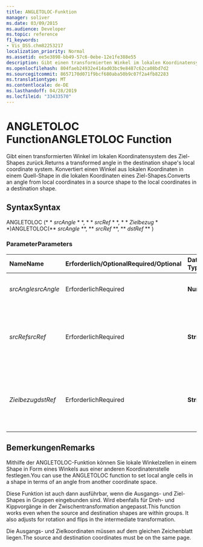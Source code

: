 ```yaml
---
title: ANGLETOLOC-Funktion
manager: soliver
ms.date: 03/09/2015
ms.audience: Developer
ms.topic: reference
f1_keywords:
- Vis_DSS.chm82253217
localization_priority: Normal
ms.assetid: ee5e3898-bb49-57c6-0ebe-12e1fe388e55
description: Gibt einen transformierten Winkel im lokalen Koordinatensystem des Ziel-Shapes zurück. Konvertiert einen Winkel aus lokalen Koordinaten in einem Quell-Shape in die lokalen Koordinaten eines Ziel-Shapes.
ms.openlocfilehash: 804faeb24932e414ad03bc9e8487c62ca08bd7d2
ms.sourcegitcommit: 8657170d071f9bcf680aba50b9c07f2a4fb82283
ms.translationtype: MT
ms.contentlocale: de-DE
ms.lasthandoff: 04/28/2019
ms.locfileid: "33433570"
---
```

# <a name="angletoloc-function"></a><span data-ttu-id="c7af2-104">ANGLETOLOC Function</span><span class="sxs-lookup"><span data-stu-id="c7af2-104">ANGLETOLOC Function</span></span>

<span data-ttu-id="c7af2-105">Gibt einen transformierten Winkel im lokalen Koordinatensystem des Ziel-Shapes zurück.</span><span class="sxs-lookup"><span data-stu-id="c7af2-105">Returns a transformed angle in the destination shape's local coordinate system.</span></span> <span data-ttu-id="c7af2-106">Konvertiert einen Winkel aus lokalen Koordinaten in einem Quell-Shape in die lokalen Koordinaten eines Ziel-Shapes.</span><span class="sxs-lookup"><span data-stu-id="c7af2-106">Converts an angle from local coordinates in a source shape to the local coordinates in a destination shape.</span></span> 
  
## <a name="syntax"></a><span data-ttu-id="c7af2-107">Syntax</span><span class="sxs-lookup"><span data-stu-id="c7af2-107">Syntax</span></span>

<span data-ttu-id="c7af2-108">ANGLETOLOC (\* \* *srcAngle* \* \*, \* \* *srcRef* \* \*, \* \* *Zielbezug* \* \*)</span><span class="sxs-lookup"><span data-stu-id="c7af2-108">ANGLETOLOC(\*\* *srcAngle* \*\*, \*\* *srcRef* \*\*, \*\* *dstRef* \*\* )</span></span> 
  
### <a name="parameters"></a><span data-ttu-id="c7af2-109">Parameter</span><span class="sxs-lookup"><span data-stu-id="c7af2-109">Parameters</span></span>

|<span data-ttu-id="c7af2-110">**Name**</span><span class="sxs-lookup"><span data-stu-id="c7af2-110">**Name**</span></span>|<span data-ttu-id="c7af2-111">**Erforderlich/Optional**</span><span class="sxs-lookup"><span data-stu-id="c7af2-111">**Required/Optional**</span></span>|<span data-ttu-id="c7af2-112">**Datentyp**</span><span class="sxs-lookup"><span data-stu-id="c7af2-112">**Data Type**</span></span>|<span data-ttu-id="c7af2-113">**Beschreibung**</span><span class="sxs-lookup"><span data-stu-id="c7af2-113">**Description**</span></span>|
|:-----|:-----|:-----|:-----|
| <span data-ttu-id="c7af2-114">_srcAngle_</span><span class="sxs-lookup"><span data-stu-id="c7af2-114">_srcAngle_</span></span> <br/> |<span data-ttu-id="c7af2-115">Erforderlich</span><span class="sxs-lookup"><span data-stu-id="c7af2-115">Required</span></span>  <br/> |<span data-ttu-id="c7af2-116">**Numeric**</span><span class="sxs-lookup"><span data-stu-id="c7af2-116">**Numeric**</span></span> <br/> |<span data-ttu-id="c7af2-117">Ein Winkel im Quellkoordinatensystem.</span><span class="sxs-lookup"><span data-stu-id="c7af2-117">An angle in the source coordinate system.</span></span>  <br/> |
| <span data-ttu-id="c7af2-118">_srcRef_</span><span class="sxs-lookup"><span data-stu-id="c7af2-118">_srcRef_</span></span> <br/> |<span data-ttu-id="c7af2-119">Erforderlich</span><span class="sxs-lookup"><span data-stu-id="c7af2-119">Required</span></span>  <br/> |<span data-ttu-id="c7af2-120">**String**</span><span class="sxs-lookup"><span data-stu-id="c7af2-120">**String**</span></span> <br/> | <span data-ttu-id="c7af2-121">Ein Bezug auf eine Zelle im Quellobjekt, beispielsweise ein Shape, eine Gruppe, ein Zeichenblatt usw.</span><span class="sxs-lookup"><span data-stu-id="c7af2-121">A reference to a cell in the source object, such as a shape, group, page, and so on.</span></span>  <br/> |
| <span data-ttu-id="c7af2-122">_Zielbezug_</span><span class="sxs-lookup"><span data-stu-id="c7af2-122">_dstRef_</span></span> <br/> |<span data-ttu-id="c7af2-123">Erforderlich</span><span class="sxs-lookup"><span data-stu-id="c7af2-123">Required</span></span>  <br/> |<span data-ttu-id="c7af2-124">**String**</span><span class="sxs-lookup"><span data-stu-id="c7af2-124">**String**</span></span> <br/> |<span data-ttu-id="c7af2-125">Ein Bezug auf eine Zelle im Zielobjekt, beispielsweise ein Shape, eine Gruppe, ein Zeichenblatt usw.</span><span class="sxs-lookup"><span data-stu-id="c7af2-125">A reference to a cell in the destination object, such as a shape, group, page, and so on.</span></span>  <br/> |
   
## <a name="remarks"></a><span data-ttu-id="c7af2-126">Bemerkungen</span><span class="sxs-lookup"><span data-stu-id="c7af2-126">Remarks</span></span>

<span data-ttu-id="c7af2-127">Mithilfe der ANGLETOLOC-Funktion können Sie lokale Winkelzellen in einem Shape in Form eines Winkels aus einer anderen Koordinatenstelle festlegen.</span><span class="sxs-lookup"><span data-stu-id="c7af2-127">You can use the ANGLETOLOC function to set local angle cells in a shape in terms of an angle from another coordinate space.</span></span>
  
<span data-ttu-id="c7af2-p103">Diese Funktion ist auch dann ausführbar, wenn die Ausgangs- und Ziel-Shapes in Gruppen eingebunden sind. Wird ebenfalls für Dreh- und Kippvorgänge in der Zwischentransformation angepasst.</span><span class="sxs-lookup"><span data-stu-id="c7af2-p103">This function works even when the source and destination shapes are within groups. It also adjusts for rotation and flips in the intermediate transformation.</span></span>
  
<span data-ttu-id="c7af2-130">Die Ausgangs- und Zielkoordinaten müssen auf dem gleichen Zeichenblatt liegen.</span><span class="sxs-lookup"><span data-stu-id="c7af2-130">The source and destination coordinates must be on the same page.</span></span>
  

